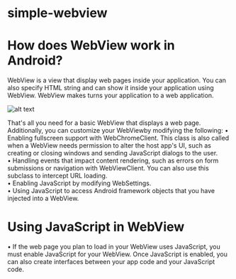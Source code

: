 # simple-webview
# How does WebView work in Android? <br />
WebView is a view that display web pages inside your application. You can also specify HTML string and can show it inside your application using WebView. WebView makes turns your application to a web application.

![alt text](https://github.com/iamRanjitgoud/simple-webview/blob/main/screen.gif)

That's all you need for a basic WebView that displays a web page. Additionally, you can customize your WebViewby modifying the following:
•	Enabling fullscreen support with WebChromeClient. This class is also called when a WebView needs permission to alter the host app's UI, such as creating or closing windows and sending JavaScript dialogs to the user. <br />
•	Handling events that impact content rendering, such as errors on form submissions or navigation with WebViewClient. You can also use this subclass to intercept URL loading.<br />
•	Enabling JavaScript by modifying WebSettings.<br />
•	Using JavaScript to access Android framework objects that you have injected into a WebView.<br />
# Using JavaScript in WebView <br />
•	If the web page you plan to load in your WebView uses JavaScript, you must enable JavaScript for your WebView. Once JavaScript is enabled, you can also create interfaces between your app code and your JavaScript code.


